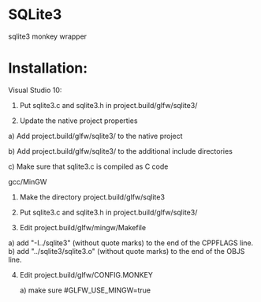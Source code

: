 SQLite3
=======

sqlite3 monkey wrapper

Installation:
==============

Visual Studio 10:

1) Put sqlite3.c and sqlite3.h in project.build/glfw/sqlite3/

2) Update the native project properties

  a) Add project.build/glfw/sqlite3/ to the native project

  b) Add project.build/glfw/sqlite3/ to the additional include directories
  
  c) Make sure that sqlite3.c is compiled as C code


gcc/MinGW

1) Make the directory project.build/glfw/sqlite3

2) Put sqlite3.c and sqlite3.h in project.build/glfw/sqlite3/

3) Edit project.build/glfw/mingw/Makefile

  a) add "-I../sqlite3" (without quote marks) to the end of the CPPFLAGS line.
	b) add "../sqlite3/sqlite3.o" (without quote marks) to the end of the OBJS line.

4) Edit project.build/glfw/CONFIG.MONKEY

	a) make sure #GLFW_USE_MINGW=true


